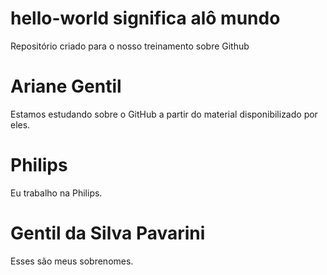 # hello-world significa alô mundo
Repositório criado para o nosso treinamento sobre Github
# Ariane Gentil
Estamos estudando sobre o GitHub a partir do material disponibilizado por eles. 
# Philips
Eu trabalho na Philips. 
# Gentil da Silva Pavarini
Esses são meus sobrenomes.
